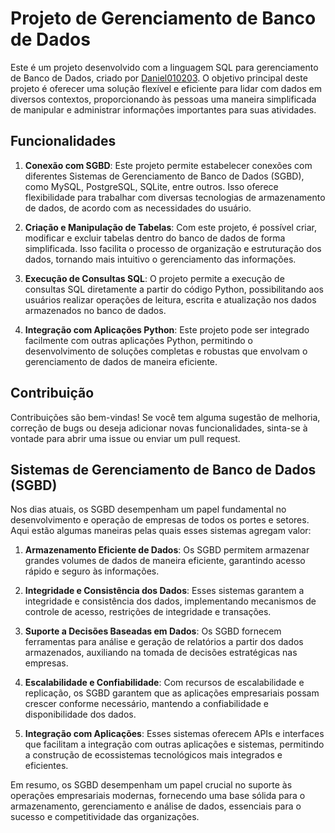 # Projeto de Gerenciamento de Banco de Dados

Este é um projeto desenvolvido com a linguagem SQL para gerenciamento de Banco de Dados, criado por [Daniel010203](https://github.com/Daniel010203). O objetivo principal deste projeto é oferecer uma solução flexível e eficiente para lidar com dados em diversos contextos, proporcionando às pessoas uma maneira simplificada de manipular e administrar informações importantes para suas atividades.

## Funcionalidades

1. **Conexão com SGBD**: Este projeto permite estabelecer conexões com diferentes Sistemas de Gerenciamento de Banco de Dados (SGBD), como MySQL, PostgreSQL, SQLite, entre outros. Isso oferece flexibilidade para trabalhar com diversas tecnologias de armazenamento de dados, de acordo com as necessidades do usuário.

2. **Criação e Manipulação de Tabelas**: Com este projeto, é possível criar, modificar e excluir tabelas dentro do banco de dados de forma simplificada. Isso facilita o processo de organização e estruturação dos dados, tornando mais intuitivo o gerenciamento das informações.

3. **Execução de Consultas SQL**: O projeto permite a execução de consultas SQL diretamente a partir do código Python, possibilitando aos usuários realizar operações de leitura, escrita e atualização nos dados armazenados no banco de dados.

4. **Integração com Aplicações Python**: Este projeto pode ser integrado facilmente com outras aplicações Python, permitindo o desenvolvimento de soluções completas e robustas que envolvam o gerenciamento de dados de maneira eficiente.

## Contribuição

Contribuições são bem-vindas! Se você tem alguma sugestão de melhoria, correção de bugs ou deseja adicionar novas funcionalidades, sinta-se à vontade para abrir uma issue ou enviar um pull request.

## Sistemas de Gerenciamento de Banco de Dados (SGBD)

Nos dias atuais, os SGBD desempenham um papel fundamental no desenvolvimento e operação de empresas de todos os portes e setores. Aqui estão algumas maneiras pelas quais esses sistemas agregam valor:

1. **Armazenamento Eficiente de Dados**: Os SGBD permitem armazenar grandes volumes de dados de maneira eficiente, garantindo acesso rápido e seguro às informações.

2. **Integridade e Consistência dos Dados**: Esses sistemas garantem a integridade e consistência dos dados, implementando mecanismos de controle de acesso, restrições de integridade e transações.

3. **Suporte a Decisões Baseadas em Dados**: Os SGBD fornecem ferramentas para análise e geração de relatórios a partir dos dados armazenados, auxiliando na tomada de decisões estratégicas nas empresas.

4. **Escalabilidade e Confiabilidade**: Com recursos de escalabilidade e replicação, os SGBD garantem que as aplicações empresariais possam crescer conforme necessário, mantendo a confiabilidade e disponibilidade dos dados.

5. **Integração com Aplicações**: Esses sistemas oferecem APIs e interfaces que facilitam a integração com outras aplicações e sistemas, permitindo a construção de ecossistemas tecnológicos mais integrados e eficientes.

Em resumo, os SGBD desempenham um papel crucial no suporte às operações empresariais modernas, fornecendo uma base sólida para o armazenamento, gerenciamento e análise de dados, essenciais para o sucesso e competitividade das organizações.
